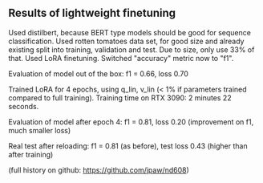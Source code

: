 ## Results of lightweight finetuning

Used distilbert, because BERT type models should be good for sequence classification.
Used rotten tomatoes data set, for good size and already existing split into training, validation and test. Due to size, only use 33% of that.
Used LoRA finetuning.
Switched "accuracy" metric now to "f1".

Evaluation of model out of the box: f1 = 0.66, loss 0.70

Trained LoRA for 4 epochs, using q_lin, v_lin (< 1% if parameters trained compared to full training).
Training time on RTX 3090: 2 minutes 22 seconds.

Evaluation of model after epoch 4: f1 = 0.81, loss 0.20  (improvement on f1, much smaller loss)

Real test after reloading: f1 = 0.81 (as before), test loss 0.43 (higher than after training)


(full history on github: https://github.com/jpaw/nd608)
